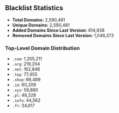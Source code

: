 ## Blacklist Statistics

- **Total Domains:** 2,590,481
- **Unique Domains:** 2,590,481
- **Added Domains Since Last Version:** 614,938
- **Removed Domains Since Last Version:** 1,046,373

### Top-Level Domain Distribution

-  `.com`: 1,205,211
-  `.org`: 219,204
-  `.net`: 162,846
-  `.top`: 77,455
-  `.shop`: 66,489
-  `.io`: 60,209
-  `.xyz`: 59,880
-  `.pl`: 48,328
-  `.info`: 44,562
-  `.fr`: 34,617
